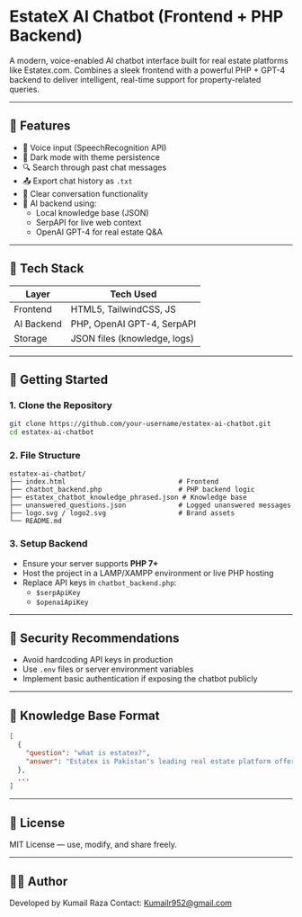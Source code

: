 
# EstateX AI Chatbot (Frontend + PHP Backend)

A modern, voice-enabled AI chatbot interface built for real estate platforms like Estatex.com. Combines a sleek frontend with a powerful PHP + GPT-4 backend to deliver intelligent, real-time support for property-related queries.

---

## 🧠 Features

- 🎤 Voice input (SpeechRecognition API)
- 🌙 Dark mode with theme persistence
- 🔍 Search through past chat messages
- 📤 Export chat history as `.txt`
- 🧼 Clear conversation functionality
- 🧠 AI backend using:
  - Local knowledge base (JSON)
  - SerpAPI for live web context
  - OpenAI GPT-4 for real estate Q&A

---

## 📂 Tech Stack

| Layer      | Tech Used                 |
|------------|---------------------------|
| Frontend   | HTML5, TailwindCSS, JS    |
| AI Backend | PHP, OpenAI GPT-4, SerpAPI|
| Storage    | JSON files (knowledge, logs) |

---

## 🚀 Getting Started

### 1. Clone the Repository

```bash
git clone https://github.com/your-username/estatex-ai-chatbot.git
cd estatex-ai-chatbot
```

### 2. File Structure

```
estatex-ai-chatbot/
├── index.html                            # Frontend
├── chatbot_backend.php                   # PHP backend logic
├── estatex_chatbot_knowledge_phrased.json # Knowledge base
├── unanswered_questions.json             # Logged unanswered messages
├── logo.svg / logo2.svg                  # Brand assets
└── README.md
```

### 3. Setup Backend

- Ensure your server supports **PHP 7+**
- Host the project in a LAMP/XAMPP environment or live PHP hosting
- Replace API keys in `chatbot_backend.php`:
  - `$serpApiKey`
  - `$openaiApiKey`

---

## 🔐 Security Recommendations

- Avoid hardcoding API keys in production
- Use `.env` files or server environment variables
- Implement basic authentication if exposing the chatbot publicly

---

## 🧠 Knowledge Base Format

```json
[
  {
    "question": "what is estatex?",
    "answer": "Estatex is Pakistan's leading real estate platform offering B2B & B2C solutions..."
  },
  ...
]
```

---


## 📄 License

MIT License — use, modify, and share freely.

---

## 👨‍💻 Author

Developed by Kumail Raza
Contact: Kumailr952@gmail.com
